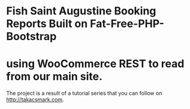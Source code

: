 # Fish Saint Augustine Booking Reports Built on Fat-Free-PHP-Bootstrap
# using WooCommerce REST to read from our main site.

The project is a result of a tutorial series that you can follow on http://takacsmark.com. 
